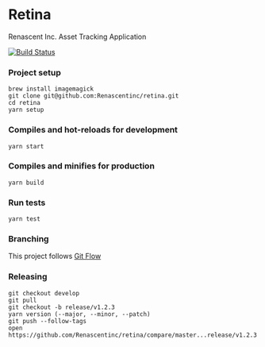 # Retina

Renascent Inc. Asset Tracking Application

[![Build Status](https://travis-ci.org/Renascentinc/retina.png)](https://travis-ci.org/Renascentinc/retina)

### Project setup
```
brew install imagemagick
git clone git@github.com:Renascentinc/retina.git
cd retina
yarn setup
```

### Compiles and hot-reloads for development
```
yarn start
```

### Compiles and minifies for production
```
yarn build
```

### Run tests
```
yarn test
```

### Branching
This project follows [Git Flow](https://www.atlassian.com/git/tutorials/comparing-workflows/gitflow-workflow)

### Releasing
```
git checkout develop
git pull
git checkout -b release/v1.2.3
yarn version (--major, --minor, --patch)
git push --follow-tags
open https://github.com/Renascentinc/retina/compare/master...release/v1.2.3
```